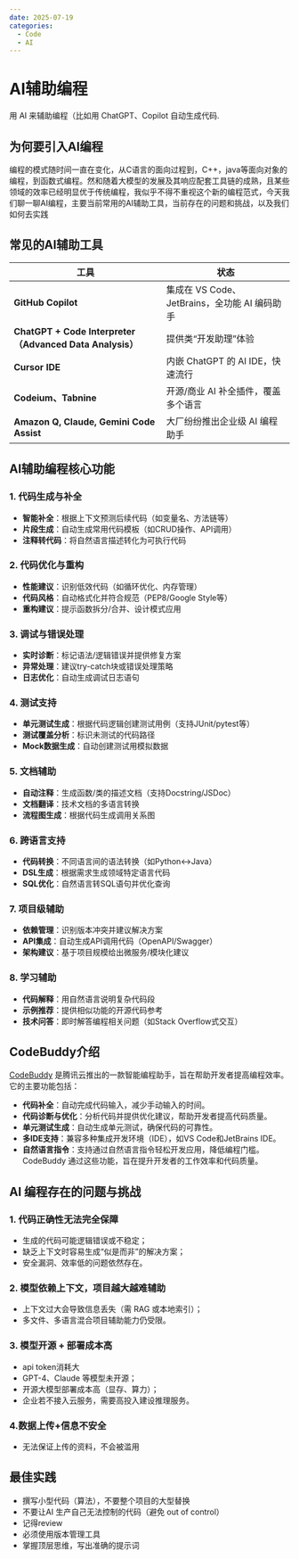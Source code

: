 ```yaml
---
date: 2025-07-19
categories:
  - Code
  - AI
---
```


# AI辅助编程

用 AI 来辅助编程（比如用 ChatGPT、Copilot 自动生成代码.

<!-- more -->

## 为何要引入AI编程
编程的模式随时间一直在变化，从C语言的面向过程到，C++，java等面向对象的编程，到函数式编程。然和随着大模型的发展及其响应配套工具链的成熟，且某些领域的效率已经明显优于传统编程，我似乎不得不重视这个新的编程范式，今天我们聊一聊AI编程，主要当前常用的AI辅助工具，当前存在的问题和挑战，以及我们如何去实践

## 常见的AI辅助工具

| 工具                                                     | 状态                                |
| ------------------------------------------------------ | --------------------------------- |
| **GitHub Copilot**                                     | 集成在 VS Code、JetBrains，全功能 AI 编码助手 |
| **ChatGPT + Code Interpreter（Advanced Data Analysis）** | 提供类“开发助理”体验                       |
| **Cursor IDE**                                         | 内嵌 ChatGPT 的 AI IDE，快速流行          |
| **Codeium、Tabnine**                                    | 开源/商业 AI 补全插件，覆盖多个语言              |
| **Amazon Q, Claude, Gemini Code Assist**               | 大厂纷纷推出企业级 AI 编程助手                 |

## AI辅助编程核心功能

### 1. 代码生成与补全
- **智能补全**：根据上下文预测后续代码（如变量名、方法链等）
- **片段生成**：自动生成常用代码模板（如CRUD操作、API调用）
- **注释转代码**：将自然语言描述转化为可执行代码

### 2. 代码优化与重构
- **性能建议**：识别低效代码（如循环优化、内存管理）
- **代码风格**：自动格式化并符合规范（PEP8/Google Style等）
- **重构建议**：提示函数拆分/合并、设计模式应用

### 3. 调试与错误处理
- **实时诊断**：标记语法/逻辑错误并提供修复方案
- **异常处理**：建议try-catch块或错误处理策略
- **日志优化**：自动生成调试日志语句

### 4. 测试支持
- **单元测试生成**：根据代码逻辑创建测试用例（支持JUnit/pytest等）
- **测试覆盖分析**：标识未测试的代码路径
- **Mock数据生成**：自动创建测试用模拟数据

### 5. 文档辅助
- **自动注释**：生成函数/类的描述文档（支持Docstring/JSDoc）
- **文档翻译**：技术文档的多语言转换
- **流程图生成**：根据代码生成调用关系图

### 6. 跨语言支持
- **代码转换**：不同语言间的语法转换（如Python↔Java）
- **DSL生成**：根据需求生成领域特定语言代码
- **SQL优化**：自然语言转SQL语句并优化查询

### 7. 项目级辅助
- **依赖管理**：识别版本冲突并建议解决方案
- **API集成**：自动生成API调用代码（OpenAPI/Swagger）
- **架构建议**：基于项目规模给出微服务/模块化建议

### 8. 学习辅助
- **代码解释**：用自然语言说明复杂代码段
- **示例推荐**：提供相似功能的开源代码参考
- **技术问答**：即时解答编程相关问题（如Stack Overflow式交互）

## CodeBuddy介绍
[CodeBuddy](https://copilot.tencent.com/) 是腾讯云推出的一款智能编程助手，旨在帮助开发者提高编程效率。它的主要功能包括：

- **代码补全**：自动完成代码输入，减少手动输入的时间。
- **代码诊断与优化**：分析代码并提供优化建议，帮助开发者提高代码质量。
- **单元测试生成**：自动生成单元测试，确保代码的可靠性。
- **多IDE支持**：兼容多种集成开发环境（IDE），如VS Code和JetBrains IDE。
- **自然语言指令**：支持通过自然语言指令轻松开发应用，降低编程门槛。CodeBuddy 通过这些功能，旨在提升开发者的工作效率和代码质量。


## AI 编程存在的问题与挑战

### 1. 代码正确性无法完全保障

- 生成的代码可能逻辑错误或不稳定；
- 缺乏上下文时容易生成“似是而非”的解决方案；
- 安全漏洞、效率低的问题依然存在。

### 2. 模型依赖上下文，项目越大越难辅助

- 上下文过大会导致信息丢失（需 RAG 或本地索引）；
- 多文件、多语言混合项目辅助能力仍受限。

### 3. 模型开源 + 部署成本高
- api token消耗大
- GPT-4、Claude 等模型未开源；
- 开源大模型部署成本高（显存、算力）；
- 企业若不接入云服务，需要高投入建设推理服务。

### 4.数据上传+信息不安全
- 无法保证上传的资料，不会被滥用

## 最佳实践

- 撰写小型代码（算法），不要整个项目的大型替换
- 不要让AI 生产自己无法控制的代码（避免 out of control）
- 记得review
- 必须使用版本管理工具
- 掌握顶层思维，写出准确的提示词